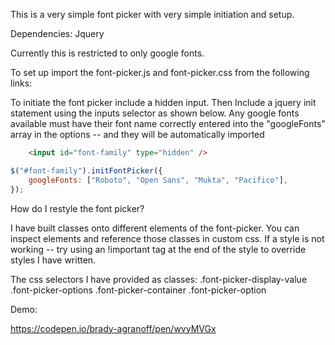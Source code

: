 This is a very simple font picker with very simple initiation and setup.

Dependencies:
Jquery

Currently this is restricted to only google fonts.

To set up import the font-picker.js and font-picker.css from the following links:

To initiate the font picker include a hidden input. Then Include a jquery init statement using the inputs selector as shown below. Any google fonts available must have their font name correctly entered into the "googleFonts" array in the options -- and they will be automatically imported

```HTML
	<input id="font-family" type="hidden" />
```

```JavaScript
$("#font-family").initFontPicker({
	googleFonts: ["Roboto", "Open Sans", "Mukta", "Pacifico"],
});
```

How do I restyle the font picker?

I have built classes onto different elements of the font-picker. You can inspect elements and reference those classes in custom css. If a style is not working -- try using an !important tag at the end of the style to override styles I have written.

The css selectors I have provided as classes:
.font-picker-display-value
.font-picker-options
.font-picker-container
.font-picker-option

Demo:

https://codepen.io/brady-agranoff/pen/wvyMVGx
